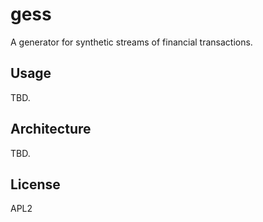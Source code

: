 # gess

A generator for synthetic streams of financial transactions.

## Usage
TBD.

## Architecture
TBD.

## License
APL2